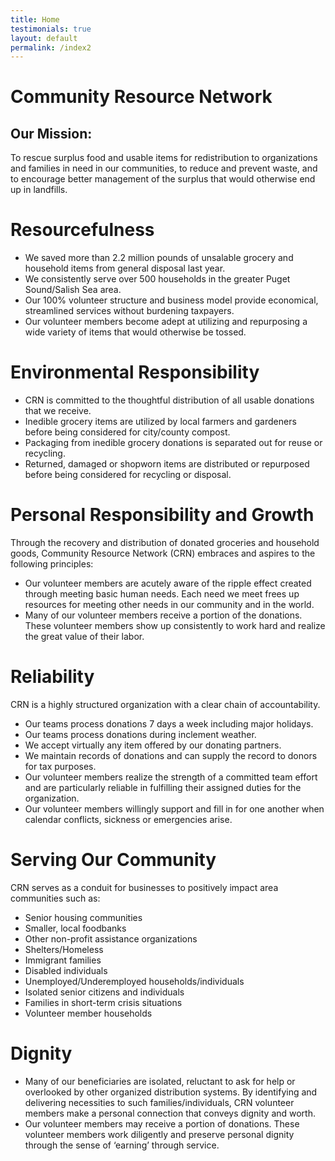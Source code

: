 ```yaml
---
title: Home
testimonials: true
layout: default
permalink: /index2
---
```

# Community Resource Network
## Our Mission:
To rescue surplus food and usable items for redistribution to organizations and families in need in our communities, to reduce and prevent waste, and to encourage better management of the surplus that would otherwise end up in landfills.

# Resourcefulness
- We saved more than 2.2 million pounds of unsalable grocery and household items from general disposal last year.
- We consistently serve over 500 households in the greater Puget Sound/Salish Sea area.
- Our 100% volunteer structure and business model provide economical, streamlined services without burdening taxpayers.
- Our volunteer members become adept at utilizing and repurposing a wide variety of items that would otherwise be tossed.

# Environmental Responsibility
- CRN is committed to the thoughtful distribution of all usable donations that we receive.
- Inedible grocery items are utilized by local farmers and gardeners before being considered for city/county compost.
- Packaging from inedible grocery donations is separated out for reuse or recycling.
- Returned, damaged or shopworn items are distributed or repurposed before being considered for recycling or disposal.

# Personal Responsibility and Growth
Through the recovery and distribution of donated groceries and household goods, Community Resource Network (CRN) embraces and aspires to the following principles:

- Our volunteer members are acutely aware of the ripple effect created through meeting basic human needs. Each need we meet frees up resources for meeting other needs in our community and in the world.
- Many of our volunteer members receive a portion of the donations. These volunteer members show up consistently to work hard and realize the great value of their labor.

# Reliability
CRN is a highly structured organization with a clear chain of accountability.

- Our teams process donations 7 days a week including major holidays.
- Our teams process donations during inclement weather.
- We accept virtually any item offered by our donating partners.
- We maintain records of donations and can supply the record to donors for tax purposes.
- Our volunteer members realize the strength of a committed team effort and are particularly reliable in fulfilling their assigned duties for the organization.
- Our volunteer members willingly support and fill in for one another when calendar conflicts, sickness or emergencies arise.

# Serving Our Community
CRN serves as a conduit for businesses to positively impact area communities such as:

- Senior housing communities
- Smaller, local foodbanks
- Other non-profit assistance organizations
- Shelters/Homeless
- Immigrant families
- Disabled individuals
- Unemployed/Underemployed households/individuals
- Isolated senior citizens and individuals
- Families in short-term crisis situations
- Volunteer member households

# Dignity
- Many of our beneficiaries are isolated, reluctant to ask for help or overlooked by other organized distribution systems. By identifying and delivering necessities to such families/individuals, CRN volunteer members make a personal connection that conveys dignity and worth.
- Our volunteer members may receive a portion of donations. These volunteer members work diligently and preserve personal dignity through the sense of ‘earning’ through service.
